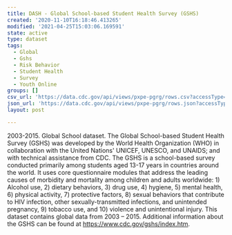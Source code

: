 ```yaml
---
title: DASH - Global School-based Student Health Survey (GSHS)
created: '2020-11-10T16:18:46.413265'
modified: '2021-04-25T15:03:06.169591'
state: active
type: dataset
tags:
  - Global
  - Gshs
  - Risk Behavior
  - Student Health
  - Survey
  - Youth Online
groups: []
csv_url: 'https://data.cdc.gov/api/views/pxpe-pgrg/rows.csv?accessType=DOWNLOAD'
json_url: 'https://data.cdc.gov/api/views/pxpe-pgrg/rows.json?accessType=DOWNLOAD'
layout: post

---
```

2003-2015. Global School dataset.  The Global School-based Student Health Survey (GSHS) was developed by the World Health Organization (WHO) in collaboration with the United Nations' UNICEF, UNESCO, and UNAIDS; and with technical assistance from CDC.  The GSHS is a school-based survey conducted primarily among students aged 13-17 years in countries around the world.  It uses core questionnaire modules that address the leading causes of morbidity and mortality among children and adults worldwide: 1) Alcohol use, 2) dietary behaviors, 3) drug use, 4) hygiene, 5) mental health, 6) physical activity, 7) protective factors, 8) sexual behaviors that contribute to HIV infection, other sexually-transmitted infections, and unintended pregnancy, 9) tobacco use, and 10) violence and unintentional injury.  This dataset contains global data from 2003 – 2015.  Additional information about the GSHS can be found at https://www.cdc.gov/gshs/index.htm.
